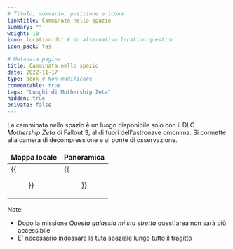 ```yaml
---
# Titolo, sommario, posizione e icona
linktitle: Camminata nello spazio
summary: ""
weight: 10
icon: location-dot # in alternativa location-question
icon_pack: fas

# Metadata pagina
title: Camminata nello spazio
date: 2022-11-17
type: book # Non modificare
commentable: true
tags: "Luoghi di Mothership Zeta"
hidden: true
private: false 
---
```



La camminata nello spazio è un luogo disponibile solo con il DLC *Mothership Zeta* di Fallout 3, al di fuori dell'astronave omonima. Si connette alla camera di decompressione e al ponte di osservazione.
 

| Mappa locale | Panoramica |
| ------------ | ---------- |
| {{<figure src="fo3/Space_Walk_map.webp">}}            |   {{<figure src="fo3/Space_Walk.webp">}}        |


Note:
- Dopo la missione *Questa galassia mi sta stretta* quest'area non sarà più accessibile
- E' necessario indossare la tuta spaziale lungo  tutto il tragitto

